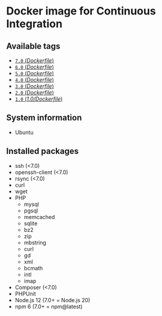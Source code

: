 # Docker image for Continuous Integration

## Available tags
- [`7.0` (_Dockerfile_)](https://github.com/kvfs2k07/nodejs-w-php/blob/master/7.0/Dockerfile)
- [`6.0` (_Dockerfile_)](https://github.com/kvfs2k07/nodejs-w-php/blob/master/6.0/Dockerfile)
- [`5.0` (_Dockerfile_)](https://github.com/kvfs2k07/nodejs-w-php/blob/master/5.0/Dockerfile)
- [`4.0` (_Dockerfile_)](https://github.com/kvfs2k07/nodejs-w-php/blob/master/4.0/Dockerfile)
- [`3.0` (_Dockerfile_)](https://github.com/kvfs2k07/nodejs-w-php/blob/master/3.0/Dockerfile)
- [`2.0` (_Dockerfile_)](https://github.com/kvfs2k07/nodejs-w-php/blob/master/2.0/Dockerfile)
- [`1.0` (_1.0/Dockerfile_)](https://github.com/kvfs2k07/nodejs-w-php/blob/master/1.0/Dockerfile)

## System information
  * Ubuntu

## Installed packages
  * ssh (<7.0)
  * openssh-client (<7.0)
  * rsync (<7.0)
  * curl
  * wget
  * PHP
    * mysql
    * pgsql
    * memcached
    * sqlite
    * bz2
    * zip
    * mbstring
    * curl
    * gd
    * xml
    * bcmath
    * intl
    * imap
  * Composer (<7.0)
  * PHPUnit
  * Node.js 12 (7.0+ = Node.js 20)
  * npm 6 (7.0+ = npm@latest)
